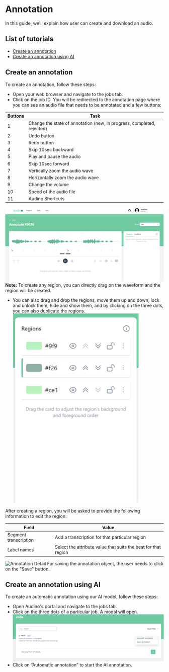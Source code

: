 # Annotation

In this guide, we'll explain how user can create and download an audio. 

## List of tutorials

- [Create an annotation](#create-an-annotation)
- [Create an annotation using AI](#create-an-annotation-using-ai)

## Create an annotation

To create an annotation, follow these steps:

- Open your web browser and navigate to the jobs tab.
- Click on the job ID. You will be redirected to the annotation page where you can see an audio file that needs to be annotated and a few buttons:

| Buttons             | Task                                                                |
| ----------------- | ------------------------------------------------------------------ |
| 1 |  Change the state of annotation (new, in progress, completed, rejected) |
| 2 |  Undo button |
| 3 |  Redo button |
| 4 |  Skip 10sec backward |
| 5 | Play and pause the audio |
| 6 | Skip 10sec forward |
| 7 | Vertically zoom the audio wave |
| 8 | Horizontally zoom the audio wave |
| 9 | Change the volume |
| 10 | Speed of the audio file |
| 11 | Audino Shortcuts |

![Annotation Page](../assets/annotation-page-new.png)
**Note:** To create any region, you can directly drag on the waveform and the region will be created.

- You can also drag and drop the regions, move them up and down, lock and unlock them, hide and show them, and by clicking on the three dots, you can also duplicate the regions.
![Region Side](../assets/annotation-region-side.png)

After creating a region, you will be asked to provide the following information to edit the region:

| Field             | Value                                                                |
| ----------------- | ------------------------------------------------------------------ |
| Segment transcription |  Add a transcription for that particular region |
| Label names |  Select the attribute value that suits the best for that region |

![Annotation Detail](../assets/annotation-detail.png)
For saving the annotation object, the user needs to click on the "Save" button.

## Create an annotation using AI
To create an automatic annotation using our AI model, follow these steps:

- Open Audino's portal and navigate to the jobs tab.
- Click on the three dots of a particular job. A modal will open. 
![Automatic Annotation](../assets/automatic-annotation.png)
- Click on “Automatic annotation” to start the AI annotation.

